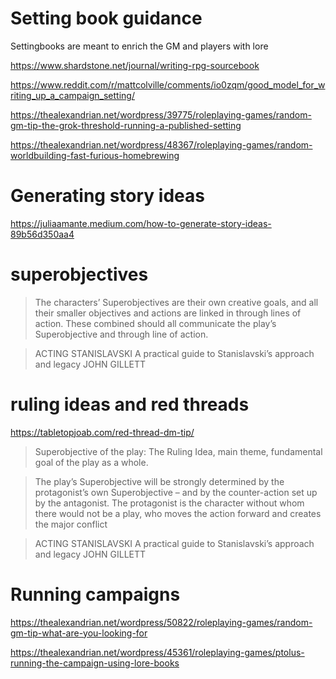 # Setting book guidance

Settingbooks are meant to enrich the GM and players with lore

https://www.shardstone.net/journal/writing-rpg-sourcebook

https://www.reddit.com/r/mattcolville/comments/io0zqm/good_model_for_writing_up_a_campaign_setting/

https://thealexandrian.net/wordpress/39775/roleplaying-games/random-gm-tip-the-grok-threshold-running-a-published-setting

https://thealexandrian.net/wordpress/48367/roleplaying-games/random-worldbuilding-fast-furious-homebrewing

# Generating story ideas

https://juliaamante.medium.com/how-to-generate-story-ideas-89b56d350aa4

# superobjectives

> The characters’ Superobjectives are their own creative goals, and all their smaller objectives and actions are linked in through lines of action. These combined should all communicate the play’s Superobjective and through line of action.

> ACTING STANISLAVSKI A practical guide to Stanislavski’s approach and legacy JOHN GILLETT
# ruling ideas and red threads

https://tabletopjoab.com/red-thread-dm-tip/

> Superobjective of the play: The Ruling Idea, main theme, fundamental goal of the play as a whole.

> The play’s Superobjective will be strongly determined by the protagonist’s own Superobjective – and by the counter-action set up by the antagonist. The protagonist is the character without whom there would not be a play, who moves the action forward and creates the major conflict

> ACTING STANISLAVSKI A practical guide to Stanislavski’s approach and legacy JOHN GILLETT
# Running campaigns

https://thealexandrian.net/wordpress/50822/roleplaying-games/random-gm-tip-what-are-you-looking-for

https://thealexandrian.net/wordpress/45361/roleplaying-games/ptolus-running-the-campaign-using-lore-books